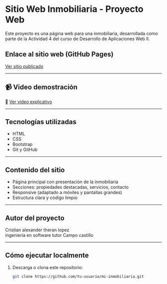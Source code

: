 # Sitio Web Inmobiliaria - Proyecto Web

Este proyecto es una página web para una inmobiliaria, desarrollada como parte de la Actividad 4 del curso de Desarrollo de Aplicaciones Web II.

## Enlace al sitio web (GitHub Pages)

 [Ver sitio publicado](https://github.com/crisat98/mi-inmoviliaria.git)  


---

## 📹 Video demostración

🔗 [Ver video explicativo](https://enlace-a-tu-video.com)  


---

## Tecnologías utilizadas

- HTML
- CSS
- Bootstrap 
- Git y GitHub

---

## Contenido del sitio

- Página principal con presentación de la inmobiliaria
- Secciones: propiedades destacadas, servicios, contacto
- Responsive (adaptado a móviles y pantallas grandes)
- Estructura clara y código limpio

---

##  Autor del proyecto

Cristian alexander theran lopez   
ingenieria en software 
tutor Campo castillo

---

##  Cómo ejecutar localmente

1. Descarga o clona este repositorio:
   ```bash
   git clone https://github.com/tu-usuario/mi-inmobiliaria.git
